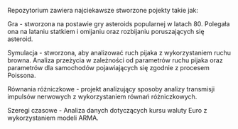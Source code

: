 Repozytorium zawiera najciekawsze stworzone pojekty takie jak:

Gra - stworzona na postawie gry asteroids popularnej w latach 80. Polegała ona na lataniu statkiem i omijaniu oraz rozbijaniu poruszających się asteroid.

Symulacja - stworzona, aby analizować ruch pijaka z wykorzystaniem ruchu browna. Analiza przeżycia w zależności od parametrów ruchu pijaka oraz parametrów dla samochodów pojawiających się zgodnie z procesem Poissona.

Równania różniczkowe - projekt analizujący sposoby analizy transmisji impulsów nerwowych z wykorzystaniem równań różniczkowych.

Szeregi czasowe - Analiza danych dotyczących kursu waluty Euro z wykorzystaniem modeli ARMA.
